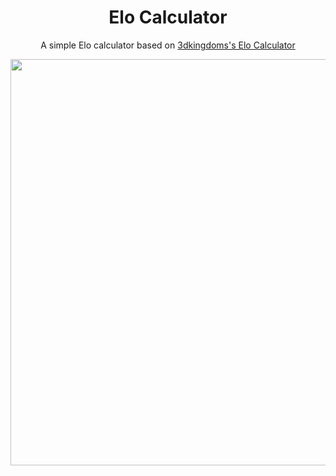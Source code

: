 <h1 align="center">Elo Calculator</h1>
<p align="center">A simple Elo calculator based on <a href="https://www.3dkingdoms.com/chess/elo.htm">3dkingdoms's Elo Calculator</a></p>
<p align="center">
  <img width="650" src="https://cdn.discordapp.com/attachments/813919952713154590/878238097547087892/EloCalculator.png">
</p>
